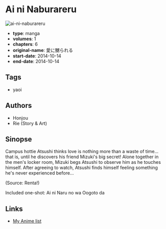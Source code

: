 # Ai ni Naburareru

![ai-ni-naburareru](https://cdn.myanimelist.net/images/manga/2/227240.jpg)

-   **type**: manga
-   **volumes**: 1
-   **chapters**: 6
-   **original-name**: 愛に嬲られる
-   **start-date**: 2014-10-14
-   **end-date**: 2014-10-14

## Tags

-   yaoi

## Authors

-   Honjou
-   Rie (Story & Art)

## Sinopse

Campus hottie Atsushi thinks love is nothing more than a waste of time... that is, until he discovers his friend Mizuki's big secret! Alone together in the men's locker room, Mizuki begs Atsushi to observe him as he touches himself. After agreeing to watch, Atsushi finds himself feeling something he's never experienced before...

(Source: Renta!)

Included one-shot: Ai ni Naru no wa Oogoto da

## Links

-   [My Anime list](https://myanimelist.net/manga/117748/Ai_ni_Naburareru)
